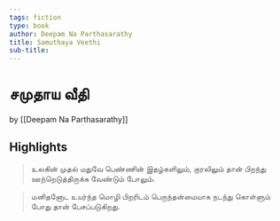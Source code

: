 ```yaml
---
tags: fiction
type: book
author: Deepam Na Parthasarathy
title: Samuthaya Veethi
sub-title: 
---
```


# சமுதாய வீதி
by [[Deepam Na Parthasarathy]]

## Highlights
> உலகின் முதல் மதுவே பெண்ணின் இதழ்களிலும், குரலிலும் தான் பிறந்து ஊற்றெடுத்திருக்க வேண்டும் போலும்.

> மனிதனோட உயர்ந்த மொழி பிறரிடம் பெருந்தன்மையாக நடந்து கொள்ளும் போது தான் பேசப்படுகிறது.
